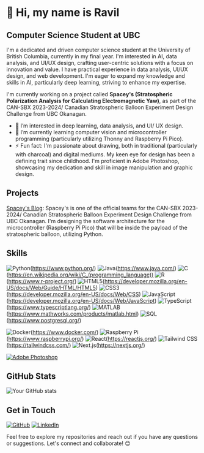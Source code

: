 # 👋 Hi, my name is Ravil

## Computer Science Student at UBC
I'm a dedicated and driven computer science student at the University of British Columbia, currently in my final year. I'm interested in AI, data analysis, and UI/UX design, crafting user-centric solutions with a focus on innovation and value. I have practical experience in data analysis, UI/UX design, and web development. I'm eager to expand my knowledge and skills in AI, particularly deep learning, striving to enhance my expertise. 

I'm currently working on a project called **Spacey's (Stratospheric Polarization Analysis for Calculating Electromagnetic Yaw)**, as part of the CAN-SBX 2023-2024/ Canadian Stratospheric Balloon Experiment Design Challenge from UBC Okanagan.

- 👀 I’m interested in deep learning, data analysis, and UI/ UX design. 
- 🌱 I’m currently learning computer vision and microcontroller programming (particularly utilizing Thonny and Raspberry Pi Pico).
- ⚡ Fun fact: I'm passionate about drawing, both in traditional (particularly with charcoal) and digital mediums. My keen eye for design has been a defining trait since childhood. I'm proficient in Adobe Photoshop, showcasing my dedication and skill in image manipulation and graphic design.

## Projects

[Spacey's Blog](https://spaceys.blog/): Spacey's is one of the official teams for the CAN-SBX 2023-2024/ Canadian Stratospheric Balloon Experiment Design Challenge from UBC Okanagan. I'm designing the software architecture for the microcontroller (Raspberry Pi Pico) that will be inside the payload of the stratospheric balloon, utilizing Python.
  
## Skills

<!-- Programming Languages:-->
![Python](https://img.shields.io/badge/Python-3776AB?style=for-the-badge&logo=python&logoColor=white)(https://www.python.org/)
![Java](https://img.shields.io/badge/Java-007396?style=for-the-badge&logo=java&logoColor=white)(https://www.java.com/)
![C](https://img.shields.io/badge/C-A8B9CC?style=for-the-badge&logo=c&logoColor=white)(https://en.wikipedia.org/wiki/C_(programming_language))
![R](https://img.shields.io/badge/R-276DC3?style=for-the-badge&logo=r&logoColor=white)(https://www.r-project.org/)
![HTML5](https://img.shields.io/badge/HTML5-E34F26?style=for-the-badge&logo=html5&logoColor=white)(https://developer.mozilla.org/en-US/docs/Web/Guide/HTML/HTML5)
![CSS3](https://img.shields.io/badge/CSS3-1572B6?style=for-the-badge&logo=css3&logoColor=white)(https://developer.mozilla.org/en-US/docs/Web/CSS)
![JavaScript](https://img.shields.io/badge/JavaScript-F7DF1E?style=for-the-badge&logo=javascript&logoColor=black)(https://developer.mozilla.org/en-US/docs/Web/JavaScript)
![TypeScript](https://img.shields.io/badge/TypeScript-3178C6?style=for-the-badge&logo=typescript&logoColor=white)(https://www.typescriptlang.org/)
![MATLAB](https://img.shields.io/badge/MATLAB-0076A8?style=for-the-badge&logo=mathworks&logoColor=white)(https://www.mathworks.com/products/matlab.html)
![SQL](https://img.shields.io/badge/SQL-003B57?style=for-the-badge&logo=postgresql&logoColor=white)(https://www.postgresql.org/)

<!-- Technologies/ Frameworks:-->
![Docker](https://img.shields.io/badge/Docker-2496ED?style=for-the-badge&logo=docker&logoColor=white)(https://www.docker.com/)
![Raspberry Pi](https://img.shields.io/badge/Raspberry%20Pi-C51A4A?style=for-the-badge&logo=raspberry-pi&logoColor=white)(https://www.raspberrypi.org/)
![React](https://img.shields.io/badge/React-61DAFB?style=for-the-badge&logo=react&logoColor=white)(https://reactjs.org/)
![Tailwind CSS](https://img.shields.io/badge/Tailwind%20CSS-38B2AC?style=for-the-badge&logo=tailwind-css&logoColor=white)(https://tailwindcss.com/)
![Next.js](https://img.shields.io/badge/Next.js-000000?style=for-the-badge&logo=next.js&logoColor=white)(https://nextjs.org/)

<!-- Tools:-->
[![Adobe Photoshop](https://img.shields.io/badge/Adobe%20Photoshop-31A8FF?style=for-the-badge&logo=adobe-photoshop&logoColor=white)](https://www.adobe.com/products/photoshop.html)

## GitHub Stats

![Your GitHub stats](https://github-readme-stats.vercel.app/api?username=R4VILKHGB&show_icons=true)

## Get in Touch

[![GitHub](https://img.shields.io/badge/GitHub-181717?style=for-the-badge&logo=github&logoColor=white)](https://github.com/R4VILKHGB)
[![LinkedIn](https://img.shields.io/badge/LinkedIn-0077B5?style=for-the-badge&logo=linkedin&logoColor=white)](https://www.linkedin.com/in/ravil-b-689b562a8)

Feel free to explore my repositories and reach out if you have any questions or suggestions. Let's connect and collaborate! 😊

<!---
R4VILKHGB/R4VILKHGB is a ✨ special ✨ repository because its `README.md` (this file) appears on your GitHub profile.
You can click the Preview link to take a look at your changes.

-- Website: [Your Personal Website URL]

[![LinkedIn](https://img.shields.io/badge/LinkedIn-0077B5?style=social&logo=linkedin&logoColor=white)](https://www.linkedin.com/in/ravil-b-689b562a8)

## Badges
[![License](https://img.shields.io/badge/license-MIT-blue.svg)](https://opensource.org/licenses/MIT)
--->
